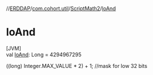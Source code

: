 //[ERDDAP](../../../index.md)/[com.cohort.util](../index.md)/[ScriptMath2](index.md)/[loAnd](lo-and.md)

# loAnd

[JVM]\
val [loAnd](lo-and.md): Long = 4294967295

((long) Integer.MAX_VALUE * 2) + 1; //mask for low 32 bits